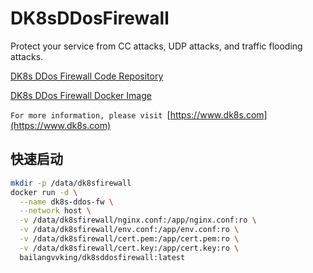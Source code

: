 # DK8sDDosFirewall
Protect your service from CC attacks, UDP attacks, and traffic flooding attacks.

[DK8s DDos Firewall Code Repository](https://github.com/yinyue123/DK8sDDosFirewall)

[DK8s DDos Firewall Docker Image](https://hub.docker.com/r/yinyue123/ddos-firewal)

`For more information, please visit `[https://www.dk8s.com](https://www.dk8s.com)

## 快速启动

```bash
mkdir -p /data/dk8sfirewall
docker run -d \
  --name dk8s-ddos-fw \
  --network host \
  -v /data/dk8sfirewall/nginx.conf:/app/nginx.conf:ro \
  -v /data/dk8sfirewall/env.conf:/app/env.conf:ro \
  -v /data/dk8sfirewall/cert.pem:/app/cert.pem:ro \
  -v /data/dk8sfirewall/cert.key:/app/cert.key:ro \
  bailangvvking/dk8sddosfirewall:latest
